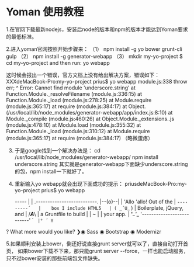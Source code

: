 # Yoman 使用教程

1.在官网下载最新nodejs，安装后node的版本和npm的版本才能达到Yoman要求的最低标准。


2.进入yoman官网按照开始步骤来：
（1）
   npm install -g yo bower grunt-cli gulp
（2）
   npm install -g generator-webapp
（3）
   mkdir my-yo-project $ cd my-yo-project
  and then run:
   yo webapp
 
 这时候会报出一个错误，官方文档上没有给出解决方案，错误如下：
 XXXdeMacBook-Pro:my-yo-project prius$ yo webapp
 module.js:338
    throw err;
          ^
 Error: Cannot find module 'underscore.string'
    at Function.Module._resolveFilename (module.js:336:15)
    at Function.Module._load (module.js:278:25)
    at Module.require (module.js:365:17)
    at require (module.js:384:17)
    at Object.<anonymous> (/usr/local/lib/node_modules/generator-webapp/app/index.js:8:10)
    at Module._compile (module.js:460:26)
    at Object.Module._extensions..js (module.js:478:10)
    at Module.load (module.js:355:32)
    at Function.Module._load (module.js:310:12)
    at Module.require (module.js:365:17)
    at require (module.js:384:17)
（略微蛋疼）

3. 于是google找到一个解决办法是：
cd /usr/local/lib/node_modules/generator-webapp/
npm install underscore.string
其实就是generator-webapp下面缺少underscore.string的包，npm install一下就好了。

4. 重新输入yo webapp就会出现下面成功的提示：
priusdeMacBook-Pro:my-yo-project prius$ yo webapp

     _-----_
    |       |    .--------------------------.
    |--(o)--|    |  'Allo 'allo! Out of the |
   `---------´   |    box I include HTML5   |
    ( _´U`_ )    | Boilerplate, jQuery, and |
    /___A___\    |   a Gruntfile to build   |
     |  ~  |     |         your app.        |
   __'.___.'__   '--------------------------'
 ´   `  |° ´ Y `

? What more would you like?
❯◉ Sass
 ◉ Bootstrap
 ◉ Modernizr

5.如果顺利安装上bower，倒还好说直接grunt server就可以了，直接自动打开首页，
如果bower下载不下来，那只能grunt server --force，一样也能启动服务，只不过bower安装的那些前端包文件缺失。


